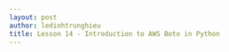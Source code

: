 ```yaml
---
layout: post
author: ledinhtrunghieu
title: Lesson 14 - Introduction to AWS Boto in Python
---
```




